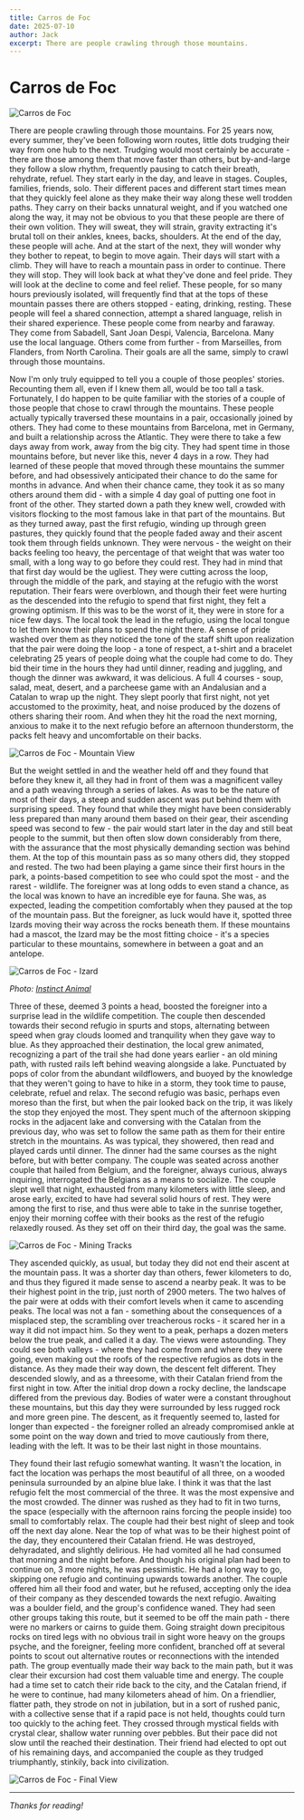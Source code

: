 ```yaml
---
title: Carros de Foc
date: 2025-07-10
author: Jack
excerpt: There are people crawling through those mountains.
---
```


# Carros de Foc

![Carros de Foc](/static/images/carros-de-foc/IMG_4425.jpg)

There are people crawling through those mountains. For 25 years now, every summer, they've been following worn routes, little dots trudging their way from one hub to the next. Trudging would most certainly be accurate - there are those among them that move faster than others, but by-and-large they follow a slow rhythm, frequently pausing to catch their breath, rehydrate, refuel. They start early in the day, and leave in stages. Couples, families, friends, solo. Their different paces and different start times mean that they quickly feel alone as they make their way along these well trodden paths. They carry on their backs unnatural weight, and if you watched one along the way, it may not be obvious to you that these people are there of their own volition. They will sweat, they will strain, gravity extracting it's brutal toll on their ankles, knees, backs, shoulders. At the end of the day, these people will ache. And at the start of the next, they will wonder why they bother to repeat, to begin to move again. Their days will start with a climb. They will have to reach a mountain pass in order to continue. There they will stop. They will look back at what they've done and feel pride. They will look at the decline to come and feel relief. These people, for so many hours previously isolated, will frequently find that at the tops of these mountain passes there are others stopped - eating, drinking, resting. These people will feel a shared connection, attempt a shared language, relish in their shared experience. These people come from nearby and faraway. They come from Sabadell, Sant Joan Despi, Valencia, Barcelona. Many use the local language. Others come from further - from Marseilles, from Flanders, from North Carolina. Their goals are all the same, simply to crawl through those mountains.



Now I'm only truly equipped to tell you a couple of those peoples' stories. Recounting them all, even if I knew them all, would be too tall a task. Fortunately, I do happen to be quite familiar with the stories of a couple of those people that chose to crawl through the mountains. These people actually typically traversed these mountains in a pair, occasionally joined by others. They had come to these mountains from Barcelona, met in Germany, and built a relationship across the Atlantic. They were there to take a few days away from work, away from the big city. They had spent time in those mountains before, but never like this, never 4 days in a row. They had learned of these people that moved through these mountains the summer before, and had obsessively anticipated their chance to do the same for months in advance. And when their chance came, they took it as so many others around them did - with a simple 4 day goal of putting one foot in front of the other. They started down a path they knew well, crowded with visitors flocking to the most famous lake in that part of the mountains. But as they turned away, past the first refugio, winding up through green pastures, they quickly found that the people faded away and their ascent took them through fields unknown. They were nervous - the weight on their backs feeling too heavy, the percentage of that weight that was water too small, with a long way to go before they could rest. They had in mind that that first day would be the ugliest. They were cutting across the loop, through the middle of the park, and staying at the refugio with the worst reputation. Their fears were overblown, and though their feet were hurting as the descended into the refugio to spend that first night, they felt a growing optimism. If this was to be the worst of it, they were in store for a nice few days. The local took the lead in the refugio, using the local tongue to let them know their plans to spend the night there. A sense of pride washed over them as they noticed the tone of the staff shift upon realization that the pair were doing the loop - a tone of respect, a t-shirt and a bracelet celebrating 25 years of people doing what the couple had come to do. They bid their time in the hours they had until dinner, reading and juggling, and though the dinner was awkward, it was delicious. A full 4 courses - soup, salad, meat, desert, and a parcheese game with an Andalusian and a Catalan to wrap up the night. They slept poorly that first night, not yet accustomed to the proximity, heat, and noise produced by the dozens of others sharing their room. And when they hit the road the next morning, anxious to make it to the next refugio before an afternoon thunderstorm, the packs felt heavy and uncomfortable on their backs.

![Carros de Foc - Mountain View](/static/images/carros-de-foc/IMG_4279.jpg)

But the weight settled in and the weather held off and they found that before they knew it, all they had in front of them was a magnificent valley and a path weaving through a series of lakes. As was to be the nature of most of their days, a steep and sudden ascent was put behind them with surprising speed. They found that while they might have been considerably less prepared than many around them based on their gear, their ascending speed was second to few - the pair would start later in the day and still beat people to the summit, but then often slow down considerably from there, with the assurance that the most physically demanding section was behind them. At the top of this mountain pass as so many others did, they stopped and rested. The two had been playing a game since their first hours in the park, a points-based competition to see who could spot the most - and the rarest - wildlife. The foreigner was at long odds to even stand a chance, as the local was known to have an incredible eye for fauna. She was, as expected, leading the competition comfortably when they paused at the top of the mountain pass. But the foreigner, as luck would have it, spotted three Izards moving their way across the rocks beneath them. If these mountains had a mascot, the Izard may be the most fitting choice - it's a species particular to these mountains, somewhere in between a goat and an antelope. 

![Carros de Foc - Izard](/static/images/carros-de-foc/isard-photo-instinct-animal.jpg)

*Photo: [Instinct Animal](https://www.instinct-animal.fr/isard/)*

Three of these, deemed 3 points a head, boosted the foreigner into a surprise lead in the wildlife competition. The couple then descended towards their second refugio in spurts and stops, alternating between speed when gray clouds loomed and tranquility when they gave way to blue. As they approached their destination, the local grew animated, recognizing a part of the trail she had done years earlier - an old mining path, with rusted rails left behind weaving alongside a lake. Punctuated by pops of color from the abundant wildflowers, and buoyed by the knowledge that they weren't going to have to hike in a storm, they took time to pause, celebrate, refuel and relax. The second refugio was basic, perhaps even moreso than the first, but when the pair looked back on the trip, it was likely the stop they enjoyed the most. They spent much of the afternoon skipping rocks in the adjacent lake and conversing with the Catalan from the previous day, who was set to follow the same path as them for their entire stretch in the mountains. As was typical, they showered, then read and played cards until dinner. The dinner had the same courses as the night before, but with better company. The couple was seated across another couple that hailed from Belgium, and the foreigner, always curious, always inquiring, interrogated the Belgians as a means to socialize. The couple slept well that night, exhausted from many kilometers with little sleep, and arose early, excited to have had several solid hours of rest. They were among the first to rise, and thus were able to take in the sunrise together, enjoy their morning coffee with their books as the rest of the refugio relaxedly roused. As they set off on their third day, the goal was the same.

![Carros de Foc - Mining Tracks](/static/images/carros-de-foc/IMG_4309.jpg)


They ascended quickly, as usual, but today they did not end their ascent at the mountain pass. It was a shorter day than others, fewer kilometers to do, and thus they figured it made sense to ascend a nearby peak. It was to be their highest point in the trip, just north of 2900 meters. The two halves of the pair were at odds with their comfort levels when it came to ascending peaks. The local was not a fan - something about the consequences of a misplaced step, the scrambling over treacherous rocks - it scared her in a way it did not impact him. So they went to a peak, perhaps a dozen meters below the true peak, and called it a day. The views were astounding. They could see both valleys - where they had come from and where they were going, even making out the roofs of the respective refugios as dots in the distance. As they made their way down, the descent felt different. They descended slowly, and as a threesome, with their Catalan friend from the first night in tow. After the initial drop down a rocky decline, the landscape differed from the previous day. Bodies of water were a constant throughout these mountains, but this day they were surrounded by less rugged rock and more green pine. The descent, as it frequently seemed to, lasted for longer than expected - the foreigner rolled an already compromised ankle at some point on the way down and tried to move cautiously from there, leading with the left. It was to be their last night in those mountains. 



They found their last refugio somewhat wanting. It wasn't the location, in fact the location was perhaps the most beautiful of all three, on a wooded peninsula surrounded by an alpine blue lake. I think it was that the last refugio felt the most commercial of the three. It was the most expensive and the most crowded. The dinner was rushed as they had to fit in two turns, the space (especially with the afternoon rains forcing the people inside) too small to comfortably relax. The couple had their best night of sleep and took off the next day alone. Near the top of what was to be their highest point of the day, they encountered their Catalan friend. He was destroyed, dehyradated, and slightly delirious. He had vomited all he had consumed that morning and the night before. And though his original plan had been to continue on, 3 more nights, he was pessimistic. He had a long way to go, skipping one refugio and continuing upwards towards another. The couple offered him all their food and water, but he refused, accepting only the idea of their company as they descended towards the next refugio. Awaiting was a boulder field, and the group's confidence waned. They had seen other groups taking this route, but it seemed to be off the main path - there were no markers or cairns to guide them. Going straight down precipitous rocks on tired legs with no obvious trail in sight wore heavy on the groups psyche, and the foreigner, feeling more confident, branched off at several points to scout out alternative routes or reconnections with the intended path. The group eventually made their way back to the main path, but it was clear their excursion had cost them valuable time and energy. The couple had a time set to catch their ride back to the city, and the Catalan friend, if he were to continue, had many kilometers ahead of him. On a friendlier, flatter path, they strode on not in jubilation, but in a sort of rushed panic, with a collective sense that if a rapid pace is not held, thoughts could turn too quickly to the aching feet. They crossed through mystical fields with crystal clear, shallow water running over pebbles. But their pace did not slow until the reached their destination. Their friend had elected to opt out of his remaining days, and accompanied the couple as they trudged triumphantly, stinkily, back into civilization. 


![Carros de Foc - Final View](/static/images/carros-de-foc/IMG_4429.jpg)

---

*Thanks for reading!*
